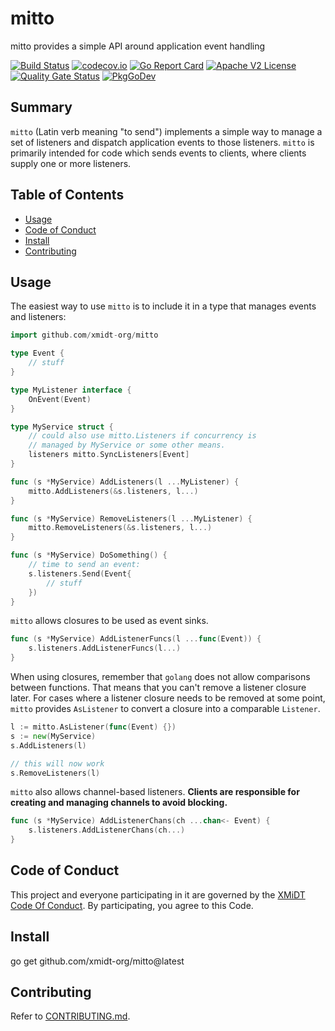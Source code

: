 # mitto

mitto provides a simple API around application event handling

[![Build Status](https://github.com/xmidt-org/mitto/workflows/CI/badge.svg)](https://github.com/xmidt-org/mitto/actions)
[![codecov.io](http://codecov.io/github/xmidt-org/mitto/coverage.svg?branch=main)](http://codecov.io/github/xmidt-org/mitto?branch=main)
[![Go Report Card](https://goreportcard.com/badge/github.com/xmidt-org/mitto)](https://goreportcard.com/report/github.com/xmidt-org/mitto)
[![Apache V2 License](http://img.shields.io/badge/license-Apache%20V2-blue.svg)](https://github.com/xmidt-org/mitto/blob/main/LICENSE)
[![Quality Gate Status](https://sonarcloud.io/api/project_badges/measure?project=xmidt-org_mitto&metric=alert_status)](https://sonarcloud.io/dashboard?id=xmidt-org_mitto)
[![PkgGoDev](https://pkg.go.dev/badge/github.com/xmidt-org/mitto)](https://pkg.go.dev/github.com/xmidt-org/mitto)

## Summary

`mitto` (Latin verb meaning "to send") implements a simple way to manage a set of listeners and
dispatch application events to those listeners. `mitto` is primarily intended for code which
sends events to clients, where clients supply one or more listeners.

## Table of Contents

- [Usage](#usage)
- [Code of Conduct](#code-of-conduct)
- [Install](#install)
- [Contributing](#contributing)

## Usage

The easiest way to use `mitto` is to include it in a type that manages events and listeners:

```go
import github.com/xmidt-org/mitto

type Event {
    // stuff
}

type MyListener interface {
    OnEvent(Event)
}

type MyService struct {
    // could also use mitto.Listeners if concurrency is
    // managed by MyService or some other means.
    listeners mitto.SyncListeners[Event]
}

func (s *MyService) AddListeners(l ...MyListener) {
    mitto.AddListeners(&s.listeners, l...)
}

func (s *MyService) RemoveListeners(l ...MyListener) {
    mitto.RemoveListeners(&s.listeners, l...)
}

func (s *MyService) DoSomething() {
    // time to send an event:
    s.listeners.Send(Event{
        // stuff
    })
}
```

`mitto` allows closures to be used as event sinks.

```go
func (s *MyService) AddListenerFuncs(l ...func(Event)) {
    s.listeners.AddListenerFuncs(l...)
}
```

When using closures, remember that `golang` does not allow comparisons between functions. That means that you can't remove a listener closure later. For cases where a listener closure needs to be removed at some point, `mitto` provides `AsListener` to convert a closure into a comparable `Listener`.

```go
l := mitto.AsListener(func(Event) {})
s := new(MyService)
s.AddListeners(l)

// this will now work
s.RemoveListeners(l)
```

`mitto` also allows channel-based listeners. **Clients are responsible for creating and managing channels to avoid blocking.**

```go
func (s *MyService) AddListenerChans(ch ...chan<- Event) {
    s.listeners.AddListenerChans(ch...)
}
```

## Code of Conduct

This project and everyone participating in it are governed by the [XMiDT Code Of Conduct](https://xmidt.io/docs/community/code_of_conduct/). 
By participating, you agree to this Code.

## Install

go get github.com/xmidt-org/mitto@latest

## Contributing

Refer to [CONTRIBUTING.md](CONTRIBUTING.md).
